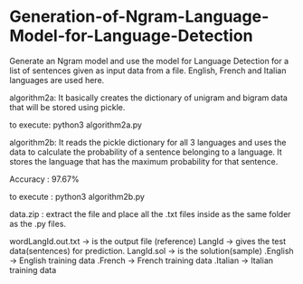 # Generation-of-Ngram-Language-Model-for-Language-Detection
Generate an Ngram model and use the model for Language Detection for a list of sentences given as input data from a file. English, French and Italian languages are used here.

algorithm2a:
It basically creates the dictionary of unigram and bigram data that will be stored using pickle.

to execute: python3 algorithm2a.py

algorithm2b:
It reads the pickle dictionary for all 3 languages and uses the data to calculate the probability of a sentence belonging to a language.
It stores the language that has the maximum probability for that sentence.

Accuracy : 97.67%

to execute : python3 algorithm2b.py


data.zip : extract the file and place all the .txt files inside as the same folder as the .py files.

wordLangId.out.txt -> is the output file (reference)
LangId -> gives the test data(sentences) for prediction.
LangId.sol -> is the solution(sample)
.English -> English training data
.French -> French training data
.Italian -> Italian training data

